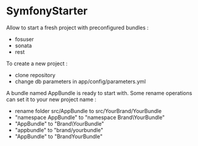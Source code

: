 SymfonyStarter
==============

Allow to start a fresh project with preconfigured bundles :
- fosuser
- sonata
- rest

To create a new project :
- clone repository
- change db parameters in app/config/parameters.yml

A bundle named AppBundle is ready to start with. Some rename operations can set it to your new project name :
- rename folder src/AppBundle to src/YourBrand/YourBundle
- "namespace AppBundle" to "namespace Brand\YourBundle"
- "AppBundle\" to "Brand\YourBundle\"
- "appbundle" to "brand/yourbundle"
- "AppBundle" to "BrandYourBundle"